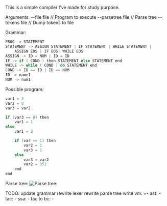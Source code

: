 This is a simple compiler I've made for study purpose.

Arguments:
	--file file // Program to execute
	--parsetree file // Parse tree
	--tokens file // Dump tokens to file

Grammar:

```c
PROG -> STATEMENT
STATEMENT -> ASSIGN STATEMENT | IF STATEMENT | WHILE STATEMENT |
	ASSIGN EOS | IF EOS| WHILE EOS
ASSIGN -> ID = NUM | ID = ID
IF -> if ( COND ) then STATEMENT else STATEMENT end
WHILE -> while ( COND ) do STATEMENT end
COND -> ID == ID | ID == NUM
ID -> name1
NUM -> num1
```
Possible program:
```c
var1 = 3
var2 = 8
var3 = var2

if (var3 == 8) then
	var1 = 1
else
	var1 = 2

	if (var == 1) then
		var2 = 1
		var3 = 1
	else
		var3 = var2
		var2 = 352
	end
end
```

Parse tree:
![Parse tree:](https://i.imgur.com/WSoesKC.jpg)

TODO:
update grammar
rewrite lexer
rewrite parse tree
write vm: +-
ast: -
tac: -
ssa: -
tac to bc: -
